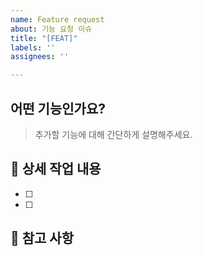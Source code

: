 ```yaml
---
name: Feature request
about: 기능 요청 이슈
title: "[FEAT]"
labels: ''
assignees: ''

---
```


## 어떤 기능인가요?
> 추가할 기능에 대해 간단하게 설명해주세요.


## 🔨 상세 작업 내용

- [ ] 
- [ ] 


## 📄 참고 사항
